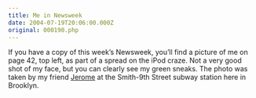 ```yaml
---
title: Me in Newsweek
date: 2004-07-19T20:06:00.000Z
original: 000190.php
---
```


If you have a copy of this week’s Newsweek, you’ll find a picture of me on page 42, top left, as part of a spread on the iPod craze. Not a very good shot of my face, but you can clearly see my green sneaks. The photo was taken by my friend <a href="http://www.jeromepix.com">Jerome</a> at the Smith-9th Street subway station here in Brooklyn.

<!-- <div class="commentdivider"></div><span class="commentheader">2 Comments</span>

<div class="commentdivider">
<span class="commentauthorbox">Posted by an anonymous coward</span>
<span class="commentdatebox">Wednesday, August 11, 2004</span>
<span class="commenttimebox">12:57 PM</span>
</div>
<div class="commentbody">if you want extra copies to send to your family let me know … nika</div>
<div class="commentdivider">
<span class="commentauthorbox">Posted by an anonymous coward</span>
<span class="commentdatebox">Sunday, August 15, 2004</span>
<span class="commenttimebox"> 1:39 PM</span>
</div>
<div class="commentbody">wow thats so cool, why didn’t you tell me?</div> -->
